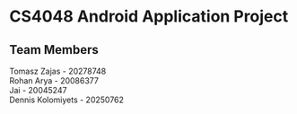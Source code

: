 # CS4048 Android Application Project
## Team Members
Tomasz Zajas - 20278748 <br>
Rohan Arya - 20086377 <br>
Jai - 20045247 <br>
Dennis Kolomiyets - 20250762

